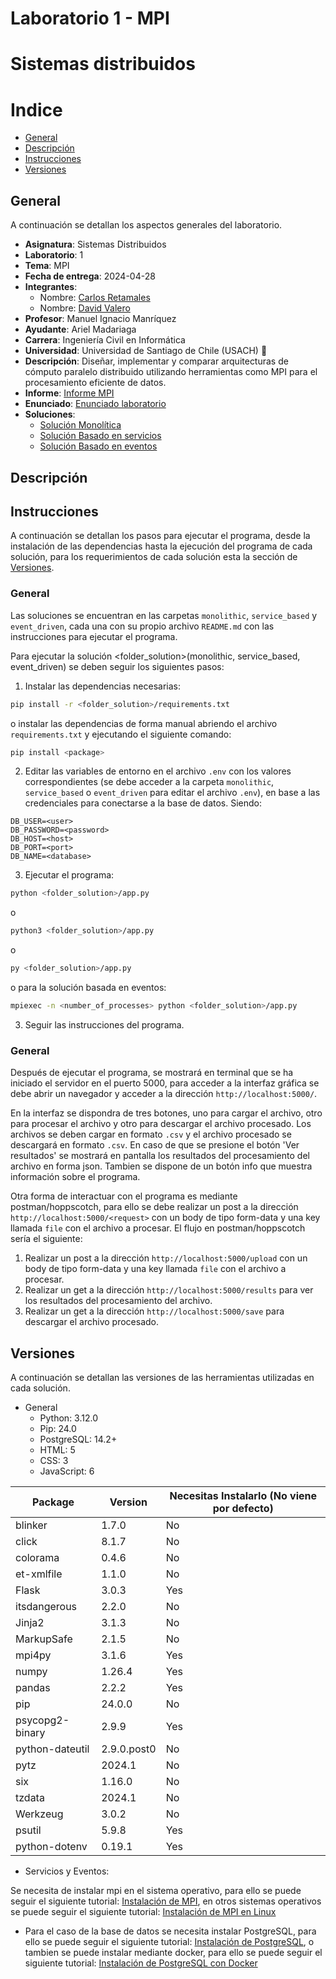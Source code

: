 # Laboratorio 1 - MPI
# Sistemas distribuidos

# Indice
- [General](#general)
- [Descripción](#descripción)
- [Instrucciones](#instrucciones)
- [Versiones](#versiones)

[//]: # (General)
[//]: # (Descripción)
[//]: # (Instrucciones)
[//]: # (Versiones)

## General

A continuación se detallan los aspectos generales del laboratorio.

- **Asignatura**: Sistemas Distribuidos
- **Laboratorio**: 1
- **Tema**: MPI
- **Fecha de entrega**: 2024-04-28
- **Integrantes**:
    - Nombre: [Carlos Retamales](https://github.com/CRetamales)
    - Nombre: [David Valero](https://github.com/DavidValeroCroma)
- **Profesor**: Manuel Ignacio Manríquez
- **Ayudante**: Ariel Madariaga
- **Carrera**: Ingeniería Civil en Informática
- **Universidad**: Universidad de Santiago de Chile (USACH) 🦁
- **Descripción**: Diseñar, implementar y comparar arquitecturas de cómputo paralelo distribuido utilizando herramientas como MPI para el procesamiento eficiente de datos.
- **Informe**: [Informe MPI](https://docs.google.com/document/d/19i7-_CRU4GGb5r72BVpdWXqw_OxHw37N4kM1AB9qAcE/edit?usp=sharing)
- **Enunciado**: [Enunciado laboratorio](./docs/Lab%201%20-%20MPI.pdf)
- **Soluciones**: 
    - [Solución Monolítica](./monolithic/)
    - [Solución Basado en servicios](./service_based/)
    - [Solución Basado en eventos](./event_driven/)

## Descripción

## Instrucciones

A continuación se detallan los pasos para ejecutar el programa, desde la instalación de las dependencias hasta la ejecución del programa de cada solución, para los requerimientos de cada solución esta la sección de [Versiones](#versiones).

### General
Las soluciones se encuentran en las carpetas `monolithic`, `service_based` y `event_driven`, cada una con su propio archivo `README.md` con las instrucciones para ejecutar el programa.

Para ejecutar la solución <folder_solution>(monolithic, service_based, event_driven) se deben seguir los siguientes pasos:

1. Instalar las dependencias necesarias:
```bash
pip install -r <folder_solution>/requirements.txt
```
o instalar las dependencias de forma manual abriendo el archivo `requirements.txt` y ejecutando el siguiente comando:
```bash
pip install <package>
```

2. Editar las variables de entorno en el archivo `.env` con los valores correspondientes (se debe acceder a la carpeta `monolithic`, `service_based` o `event_driven` para editar el archivo `.env`), en base a las credenciales para conectarse a la base de datos.
Siendo:
```env
DB_USER=<user>
DB_PASSWORD=<password>
DB_HOST=<host>
DB_PORT=<port>
DB_NAME=<database>
```

3. Ejecutar el programa:
```bash
python <folder_solution>/app.py
```
o
```bash
python3 <folder_solution>/app.py
```
o
```bash
py <folder_solution>/app.py
```
o para la solución basada en eventos:
```bash
mpiexec -n <number_of_processes> python <folder_solution>/app.py
```

3. Seguir las instrucciones del programa.

### General
Después de ejecutar el programa, se mostrará en terminal que se ha iniciado el servidor en el puerto 5000, para acceder a la interfaz gráfica se debe abrir un navegador y acceder a la dirección `http://localhost:5000/`.

En la interfaz se dispondra de tres botones, uno para cargar el archivo, otro para procesar el archivo y otro para descargar el archivo procesado. Los archivos se deben cargar en formato `.csv` y el archivo procesado se descargará en formato `.csv`. 
En caso de que se presione el botón 'Ver resultados' se mostrará en pantalla los resultados del procesamiento del archivo en forma json.
Tambien se dispone de un botón info que muestra información sobre el programa.

Otra forma de interactuar con el programa es mediante postman/hoppscotch, para ello se debe realizar un post a la dirección `http://localhost:5000/<request>` con un body de tipo form-data y una key llamada `file` con el archivo a procesar.
El flujo en postman/hoppscotch sería el siguiente:
1. Realizar un post a la dirección `http://localhost:5000/upload` con un body de tipo form-data y una key llamada `file` con el archivo a procesar.
2. Realizar un get a la dirección `http://localhost:5000/results` para ver los resultados del procesamiento del archivo.
3. Realizar un get a la dirección `http://localhost:5000/save` para descargar el archivo procesado.



## Versiones

A continuación se detallan las versiones de las herramientas utilizadas en cada solución.
- General
    - Python: 3.12.0
    - Pip: 24.0
    - PostgreSQL: 14.2+
    - HTML: 5
    - CSS: 3
    - JavaScript: 6

| Package         | Version       | Necesitas Instalarlo (No viene por defecto) |
|-----------------|---------------|--------------------------------------------|
| blinker         | 1.7.0         | No                                         |
| click           | 8.1.7         | No                                         |
| colorama        | 0.4.6         | No                                         |
| et-xmlfile      | 1.1.0         | No                                         |
| Flask           | 3.0.3         | Yes                                        |
| itsdangerous    | 2.2.0         | No                                         |
| Jinja2          | 3.1.3         | No                                         |
| MarkupSafe      | 2.1.5         | No                                         |
| mpi4py          | 3.1.6         | Yes                                        |
| numpy           | 1.26.4        | Yes                                        |
| pandas          | 2.2.2         | Yes                                        |
| pip             | 24.0.0        | No                                         |
| psycopg2-binary | 2.9.9         | Yes                                        |
| python-dateutil | 2.9.0.post0   | No                                         |
| pytz            | 2024.1        | No                                         |
| six             | 1.16.0        | No                                         |
| tzdata          | 2024.1        | No                                         |
| Werkzeug        | 3.0.2         | No                                         |
| psutil          | 5.9.8         | Yes                                        |
| python-dotenv   | 0.19.1        | Yes                                        |

- Servicios y Eventos:

Se necesita de instalar mpi en el sistema operativo, para ello se puede seguir el siguiente tutorial: [Instalación de MPI](https://learn.microsoft.com/en-us/message-passing-interface/microsoft-mpi), en otros sistemas operativos se puede seguir el siguiente tutorial: [Instalación de MPI en Linux](https://www.open-mpi.org/faq/?category=building#easy-build)

- Para el caso de la base de datos se necesita instalar PostgreSQL, para ello se puede seguir el siguiente tutorial: [Instalación de PostgreSQL](https://www.postgresql.org/download/), o tambien se puede instalar mediante docker, para ello se puede seguir el siguiente tutorial: [Instalación de PostgreSQL con Docker](https://hub.docker.com/_/postgres)
